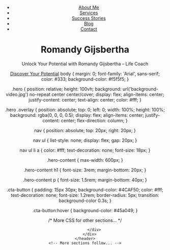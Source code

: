 <!DOCTYPE html>
<html lang="en">
<head>
    <meta charset="UTF-8">
    <meta name="viewport" content="width=device-width, initial-scale=1.0">
    <title>Romandy Gijsbertha - Life Coach</title>
    <link rel="stylesheet" href="styles.css">
</head>
<body>
    <header class="hero">
        <div class="overlay">
            <nav>
                <ul>
                    <li><a href="#about">About Me</a></li>
                    <li><a href="#services">Services</a></li>
                    <li><a href="#stories">Success Stories</a></li>
                    <li><a href="#blog">Blog</a></li>
                    <li><a href="#contact">Contact</a></li>
                </ul>
            </nav>
            <div class="hero-content">
                <h1>Romandy Gijsbertha</h1>
                <p>Unlock Your Potential with Romandy Gijsbertha – Life Coach</p>
                <a href="#services" class="cta-button">Discover Your Potential</a>
                body {
    margin: 0;
    font-family: 'Arial', sans-serif;
    color: #333;
    background-color: #f5f5f5;
}

.hero {
    position: relative;
    height: 100vh;
    background: url('background-video.jpg') no-repeat center center/cover;
    display: flex;
    align-items: center;
    justify-content: center;
    text-align: center;
    color: #fff;
}

.hero .overlay {
    position: absolute;
    top: 0;
    left: 0;
    width: 100%;
    height: 100%;
    background: rgba(0, 0, 0, 0.5);
    display: flex;
    align-items: center;
    justify-content: center;
    flex-direction: column;
}

nav {
    position: absolute;
    top: 20px;
    right: 20px;
}

nav ul {
    list-style: none;
    display: flex;
    gap: 20px;
}

nav ul li a {
    color: #fff;
    text-decoration: none;
    font-size: 18px;
}

.hero-content {
    max-width: 600px;
}

.hero-content h1 {
    font-size: 3rem;
    margin-bottom: 20px;
}

.hero-content p {
    font-size: 1.5rem;
    margin-bottom: 40px;
}

.cta-button {
    padding: 15px 30px;
    background-color: #4CAF50;
    color: #fff;
    text-decoration: none;
    font-size: 1.2rem;
    border-radius: 5px;
    transition: background-color 0.3s;
}

.cta-button:hover {
    background-color: #45a049;
}

/* More CSS for other sections... */

            </div>
        </div>
    </header>
    <!-- More sections follow... -->
</body>
</html>
